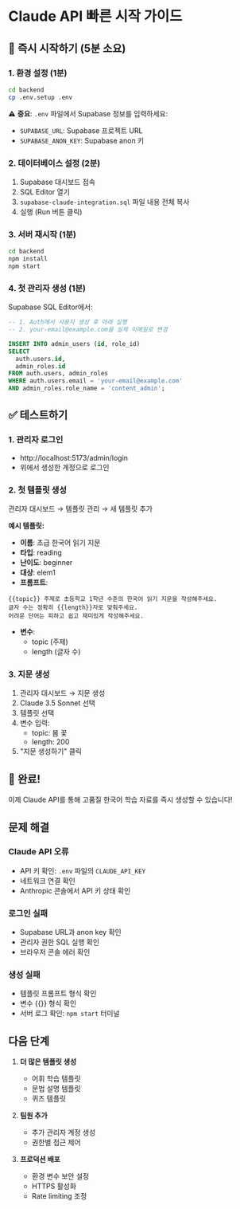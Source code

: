# Claude API 빠른 시작 가이드

## 🚀 즉시 시작하기 (5분 소요)

### 1. 환경 설정 (1분)
```bash
cd backend
cp .env.setup .env
```

⚠️ **중요**: `.env` 파일에서 Supabase 정보를 입력하세요:
- `SUPABASE_URL`: Supabase 프로젝트 URL
- `SUPABASE_ANON_KEY`: Supabase anon 키

### 2. 데이터베이스 설정 (2분)
1. Supabase 대시보드 접속
2. SQL Editor 열기
3. `supabase-claude-integration.sql` 파일 내용 전체 복사
4. 실행 (Run 버튼 클릭)

### 3. 서버 재시작 (1분)
```bash
cd backend
npm install
npm start
```

### 4. 첫 관리자 생성 (1분)
Supabase SQL Editor에서:
```sql
-- 1. Auth에서 사용자 생성 후 아래 실행
-- 2. your-email@example.com을 실제 이메일로 변경

INSERT INTO admin_users (id, role_id)
SELECT 
  auth.users.id,
  admin_roles.id
FROM auth.users, admin_roles
WHERE auth.users.email = 'your-email@example.com'
AND admin_roles.role_name = 'content_admin';
```

## ✅ 테스트하기

### 1. 관리자 로그인
- http://localhost:5173/admin/login
- 위에서 생성한 계정으로 로그인

### 2. 첫 템플릿 생성
관리자 대시보드 → 템플릿 관리 → 새 템플릿 추가

**예시 템플릿:**
- **이름**: 초급 한국어 읽기 지문
- **타입**: reading
- **난이도**: beginner
- **대상**: elem1
- **프롬프트**: 
```
{{topic}} 주제로 초등학교 1학년 수준의 한국어 읽기 지문을 작성해주세요.
글자 수는 정확히 {{length}}자로 맞춰주세요.
어려운 단어는 피하고 쉽고 재미있게 작성해주세요.
```
- **변수**: 
  - topic (주제)
  - length (글자 수)

### 3. 지문 생성
1. 관리자 대시보드 → 지문 생성
2. Claude 3.5 Sonnet 선택
3. 템플릿 선택
4. 변수 입력:
   - topic: 봄 꽃
   - length: 200
5. "지문 생성하기" 클릭

## 🎉 완료!

이제 Claude API를 통해 고품질 한국어 학습 자료를 즉시 생성할 수 있습니다!

## 문제 해결

### Claude API 오류
- API 키 확인: `.env` 파일의 `CLAUDE_API_KEY`
- 네트워크 연결 확인
- Anthropic 콘솔에서 API 키 상태 확인

### 로그인 실패
- Supabase URL과 anon key 확인
- 관리자 권한 SQL 실행 확인
- 브라우저 콘솔 에러 확인

### 생성 실패
- 템플릿 프롬프트 형식 확인
- 변수 {{}} 형식 확인
- 서버 로그 확인: `npm start` 터미널

## 다음 단계

1. **더 많은 템플릿 생성**
   - 어휘 학습 템플릿
   - 문법 설명 템플릿
   - 퀴즈 템플릿

2. **팀원 추가**
   - 추가 관리자 계정 생성
   - 권한별 접근 제어

3. **프로덕션 배포**
   - 환경 변수 보안 설정
   - HTTPS 활성화
   - Rate limiting 조정